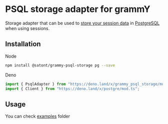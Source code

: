 # PSQL storage adapter for grammY

Storage adapter that can be used to
[store your session data](https://grammy.dev/plugins/session.html) in
[PostgreSQL](https://www.postgresql.org/) when using sessions.

## Installation

Node

```bash
npm install @satont/grammy-psql-storage pg --save
```

Deno

```ts
import { PsqlAdapter } from "https://deno.land/x/grammy_psql_storage/mod.ts";
import { Client } from "https://deno.land/x/postgre/mod.ts";
```

## Usage

You can check
[examples](https://github.com/Satont/grammy-psql-storage/tree/main/examples)
folder
